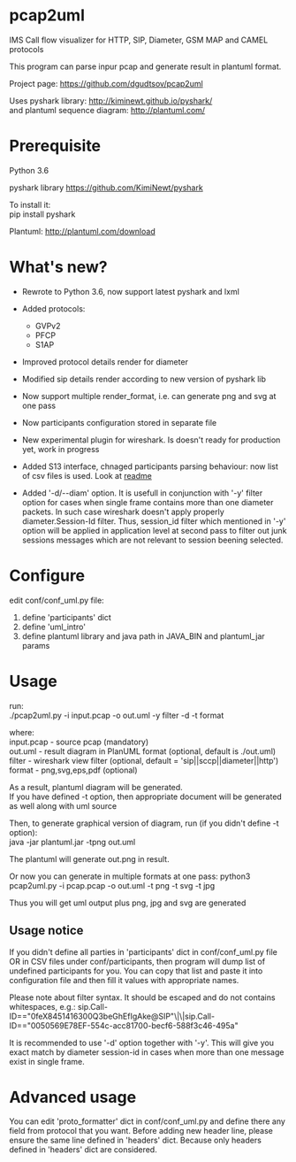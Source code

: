 # pcap2uml
IMS Call flow visualizer for HTTP, SIP, Diameter, GSM MAP and CAMEL protocols  

This program can parse inpur pcap and generate result in plantuml format.

Project page: https://github.com/dgudtsov/pcap2uml  

Uses pyshark library: http://kiminewt.github.io/pyshark/  
and plantuml sequence diagram: http://plantuml.com/

# Prerequisite
Python 3.6

pyshark library https://github.com/KimiNewt/pyshark  

To install it:  
pip install pyshark  

Plantuml: http://plantuml.com/download

# What's new?
* Rewrote to Python 3.6, now support latest pyshark and lxml

* Added protocols:

  * GVPv2
  * PFCP
  * S1AP

* Improved protocol details render for diameter

* Modified sip details render according to new version of pyshark lib

* Now support multiple render_format, i.e. can generate png and svg at one pass

* Now participants configuration stored in separate file

* New experimental plugin for wireshark. Is doesn't ready for production yet, work in progress

* Added S13 interface, chnaged participants parsing behaviour: now list of csv files is used. Look at [readme](conf/participants/readme.txt)

* Added '-d/--diam' option. It is usefull in conjunction with '-y' filter option for cases when single frame contains more than one diameter packets. In such case wireshark doesn't apply properly diameter.Session-Id filter. Thus, session_id filter which mentioned in '-y' option will be applied in application level at second pass to filter out junk sessions messages which are not relevant to session beening selected.

# Configure

edit conf/conf_uml.py file:  
1. define 'participants' dict  
2. define 'uml_intro'  
3. define plantuml library and java path in JAVA_BIN and plantuml_jar params 


# Usage

run:  
./pcap2uml.py -i input.pcap -o out.uml -y filter -d -t format

where:  
input.pcap - source pcap (mandatory)  
out.uml - result diagram in PlanUML format (optional, default is ./out.uml)  
filter - wireshark view filter (optional, default = 'sip||sccp||diameter||http')  
format - png,svg,eps,pdf (optional)

As a result, plantuml diagram will be generated.  
If you have defined -t option, then appropriate document will be generated as well along with uml source

Then, to generate graphical version of diagram, run (if you didn't define -t option):  
java -jar plantuml.jar -tpng out.uml

The plantuml will generate out.png in result.

Or now you can generate in multiple formats at one pass:
python3 pcap2uml.py -i pcap.pcap -o out.uml -t png -t svg -t jpg

Thus you will get uml output plus png, jpg and svg are generated

## Usage notice

If you didn't define all parties in 'participants' dict in conf/conf_uml.py file OR in CSV files under conf/participants, then program will dump list of undefined participants for you. You can copy that list and paste it into configuration file and then fill it values with appropriate names.

Please note about filter syntax. It should be escaped and do not contains whitespaces, e.g.:
sip.Call-ID==\"0feX8451416300Q3beGhEfIgAke@SIP\"\\|\\|sip.Call-ID==\"0050569E78EF-554c-acc81700-becf6-588f3c46-495a\"

It is recommended to use '-d' option together with '-y'. This will give you exact match by diameter session-id in cases when more than one message exist in single frame. 

# Advanced usage

You can edit 'proto_formatter' dict in conf/conf_uml.py and define there any field from protocol that you want. Before adding new header line, please ensure the same line defined in 'headers' dict. Because only headers defined in 'headers' dict are considered.
